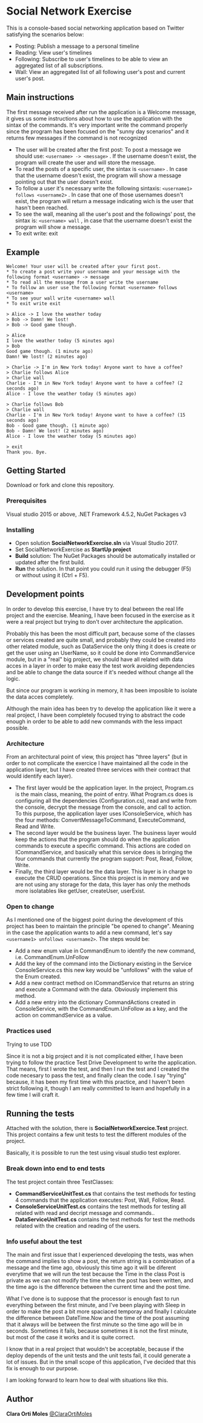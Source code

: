 # Social Network Exercise 
 
This is a console-based social networking application based on Twitter satisfying the scenarios below:

  - Posting: Publish a message to a personal timeline
  - Reading: View user's timelines
  - Following: Subscribe to user's timelines to be able to view an aggregated list of all subscriptions.
  - Wall: View an aggregated list of all following user's post and current user's post.

## Main instructions

The first message received after run the application is a Welcome message, it gives us some instructions about how to use the application with the sintax of the commands. 
It's very important write the command properly since the program has been focused on the "sunny day scenarios" and it returns few messages if the command is not recognized

* The user will be created after the first post: To post a message we should use:  ``<username> -> <message>`` . If the username doesn't exist, the program will create the user and will store the message. 
* To read the posts of a specific user, the sintax is ``<username>`` . In case that the username doesn't exist, the program will show a message pointing out that the user doesn't exist.
* To follow a user it's necessary write the following sintaxis:  ``<username1>  follows <username2>`` . In case that one of those usernames doesn't exist, the program will return a message indicating wich is the user that hasn't been reached.
* To see the wall, meaning all the user's post and the followings' post, the sintax is: ``<username> wall`` , in case that the username doesn't exist the program will show a message. 
* To exit write: exit  

## Example 

    Welcome! Your user will be created after your first post.
    * To create a post write your username and your message with the following format <username> -> message
    * To read all the message from a user write the username
    * To follow an user use the following format <username> follows <username>
    * To see your wall write <username> wall
    * To exit write exit

    > Alice -> I love the weather today
    > Bob -> Damn! We lost!
    > Bob -> Good game though.
    
    > Alice 
    I love the weather today (5 minutes ago)
    > Bob
    Good game though. (1 minute ago)
    Damn! We lost! (2 minutes ago)
    
    > Charlie -> I'm in New York today! Anyone want to have a coffee?
    > Charlie follows Alice
    > Charlie wall
    Charlie - I'm in New York today! Anyone want to have a coffee? (2 seconds ago)
    Alice - I love the weather today (5 minutes ago)
    
    > Charlie follows Bob
    > Charlie wall
    Charlie - I'm in New York today! Anyone want to have a coffee? (15 seconds ago)
    Bob - Good game though. (1 minute ago)
    Bob - Damn! We lost! (2 minutes ago)
    Alice - I love the weather today (5 minutes ago)

    > exit
    Thank you. Bye.


## Getting Started

Download or fork and clone this repository. 

### Prerequisites

Visual studio 2015 or above, .NET Framework 4.5.2, NuGet Packages v3 

### Installing

* Open solution **SocialNetworkExercise.sln** via Visual Studio 2017.
* Set SocialNetworkExercise as **StartUp project**
* **Build** solution: The NuGet Packages should be automatically installed or updated after the first build. 
* **Run** the solution. In that point you could run it using the debugger (F5) or without using it (Ctrl + F5). 

## Development points

In order to develop this exercise, I have try to deal between the real life project and the exercise. Meaning, I have been focused in the exercise as it were a real project but trying to don't over architecture the application. 

Probably this has been the most difficult part, because some of the classes or services created are quite small, and probably they could be created into other related module, such as DataService the only thing it does is create or get the user using an UserName, so it could be done into CommandService module, but in a "real" big project, we should have all related with data acces in a layer in order to make easy the test work avoiding dependencies and be able to change the data source if it's needed without change all the logic.

But since our program is working in memory, it has been imposible to isolate the data acces completely. 

Although the main idea has been try to develop the application like it were a real project, I have been completely focused trying to abstract the code enough in order to be able to add new commands with the less impact possible. 

### Architecture
From an architectural point of view, this project has "three layers" (but in order to not complicate the exercice I have maintained all the code in the application layer, but I have created three services with their contract that would identify each layer). 
* The first layer would be the application layer. In the project, Program.cs is the main class, meaning, the point of entry. What Program.cs does is configuring all the dependencies (Configuration.cs), read and write from the console, decrypt the message from the console, and call to action.
To this purpose, the application layer uses IConsoleService, which has the four methods: ConvertMessageToCommand, ExecuteCommand, Read and Write.
* The second layer would be the business layer. The business layer would keep the actions that the program should do when the application commands to execute a specific command. This actions are coded on ICommandService, and basically what this service does is bringing the four commands that currently the program support: Post, Read, Follow, Write. 
* Finally, the third layer would be the data layer. This layer is in charge to execute the CRUD operations. Since this project is in memory and we are not using any storage for the data, this layer has only the methods more isolatables like getUser, createUser, userExist.  

### Open to change
As I mentioned one of the biggest point during the development of this project has been to maintain the principle "be opened to change". Meaning in the case the application wants to add a new command, let's say ``<username1> unfollows <username2>``. The steps would be:
* Add a new enum value in CommandEnum to identify the new command, i.e. CommandEnum.UnFollow 
* Add the key of the command into the Dictionary existing in the Service ConsoleService.cs this new key would be "unfollows" with the value of the Enum created. 
* Add a new contract method on ICommandService that returns an string and execute a Command with the data. Obviously implement this method. 
* Add a new entry into the dictionary CommandActions created in ConsoleService, with the CommandEnum.UnFollow as a key, and the action on commandService as a value. 
 
### Practices used 
Trying to use TDD

Since it is not a big project and it is not complicated either, I have been trying to follow the practice Test Drive Development to write the application. That means, first I wrote the test, and then I run the test and I created the code necesary to pass the test, and finally clean the code. 
I say "trying" because, it has been my first time with this practice, and I haven't been strict following it, though I am really committed to learn and hopefully in a few time I will craft it. 

## Running the tests

Attached with the solution, there is **SocialNetworkExercice.Test** project. This project contains a few unit tests to test the different modules of the project. 

Basically, it is possible to run the test using visual studio test explorer. 

### Break down into end to end tests

The test project contain three TestClasses:
* **CommandServiceUnitTest.cs** that contains the test methods for testing 4 commands that the application executes: Post, Wall, Follow, Read.
* **ConsoleServiceUnitTest.cs** contains the test methods for testing all related with read and decript message and commands..
* **DataServiceUnitTest.cs** contains the test methods for test the methods related with the creation and reading of the users.


### Info useful about the test

The main and first issue that I experienced developing the tests, was when the command implies to show a post, the return string is 
a combination of a message and the time ago, obviously this time ago it will be diferent everytime that we will run the test because the Time in the class Post is private as we can not modify the time when the post has been written, and the time ago is the difference between the current time and the post time. 

What I've done is to suppose that the processor is enough fast to run everything between the first minute, and I've been playing with Sleep in order to make the post a bit more spaciaced temporay and finally I calculate the difference between DateTime.Now and the time of the post assuming that it always will be between the first minute so the time ago will be in seconds. Sometimes it fails, because sometimes it is not the first minute, but most of the case it works and it is quite correct. 

I know that in a real project that wouldn't be acceptable, because if the deploy depends of the unit tests and the unit tests fail, it could generate a lot of issues. But in the small scope of this application, I've decided that this fix is enough to our purpose. 

I am looking forward to learn how to deal with situations like this. 

## Author 

**Clara Orti Moles** 
[@ClaraOrtiMoles](https://twitter.com/ClaraOrtiMoles)


